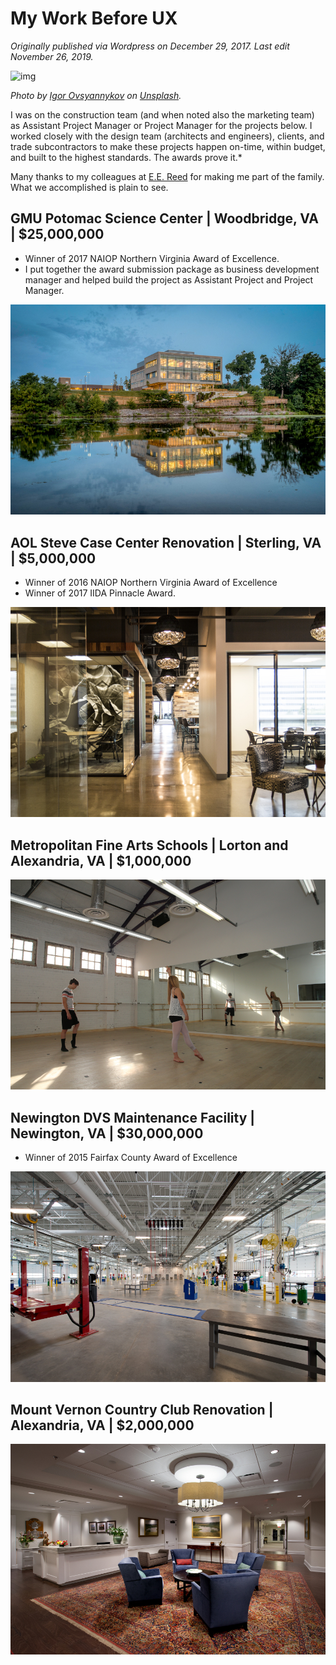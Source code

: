 # My Work Before UX

*Originally published via Wordpress on December 29, 2017.*
*Last edit November 26, 2019.*

![img](before-ux.assets/igor-ovsyannykov-371079-e1514575931257.jpg)

*Photo by [Igor Ovsyannykov](https://unsplash.com/photos/I610NmXZwqo?utm_source=unsplash&utm_medium=referral&utm_content=creditCopyText) on [Unsplash](https://unsplash.com/?utm_source=unsplash&utm_medium=referral&utm_content=creditCopyText).*

I was on the construction team (and when noted also the marketing team) as Assistant Project Manager or Project Manager for the projects below. I worked closely with the design team (architects and engineers), clients, and trade subcontractors to make these projects happen on-time, within budget, and built to the highest standards. The awards prove it.*

Many thanks to my colleagues at [E.E. Reed](https://www.eereedmidatlantic.com/) for making me part of the family. What we accomplished is plain to see.

## GMU Potomac Science Center | Woodbridge, VA | $25,000,000

- Winner of 2017 NAIOP Northern Virginia Award of Excellence.
- I put together the award submission package as business development manager and helped build the project as Assistant Project and Project Manager.

![img](before-ux.assets/006_kittner-20170725-26-0802.jpg)

## AOL Steve Case Center Renovation | Sterling, VA | $5,000,000

- Winner of 2016 NAIOP Northern Virginia Award of Excellence
- Winner of 2017 IIDA Pinnacle Award.

![img](before-ux.assets/img_5866final.jpg)

## Metropolitan Fine Arts Schools | Lorton and Alexandria, VA | $1,000,000

![img](before-ux.assets/7j9a8647.jpg)

## Newington DVS Maintenance Facility | Newington, VA | $30,000,000

- Winner of 2015 Fairfax County Award of Excellence

![img](before-ux.assets/20130605_9801-1.jpg)

## Mount Vernon Country Club Renovation | Alexandria, VA | $2,000,000

![img](before-ux.assets/20140414_6473-1.jpg)

